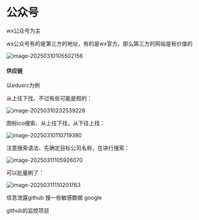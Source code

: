 
# 公众号

wx公众号为主

 wx公众号有的是第三方的地址，有的是wx官方。那么第三方的网站是有价值的

![image-20250310105502156](https://cdn.jsdelivr.net/gh/maybeyjb/maybe/img/202506121451904.png)

#### 供应链

  以edusrc为例

从上往下找、不过有些可能是假的：

![image-20250310232539228](https://cdn.jsdelivr.net/gh/maybeyjb/maybe/img/202506121451905.png)

  图标ico搜索、从上往下找，从下往上找：

![image-20250310110719380](https://cdn.jsdelivr.net/gh/maybeyjb/maybe/img/202506121451906.png)

注意搜索语法、先确定目标公司名称，在进行搜索：

![image-20250311105926070](https://cdn.jsdelivr.net/gh/maybeyjb/maybe/img/202506121451907.png)

可以批量刷了：

![image-20250311110201763](https://cdn.jsdelivr.net/gh/maybeyjb/maybe/img/202506121451908.png)

  信息泄露github 搜一些敏感数据	google

  github的监控项目

   











